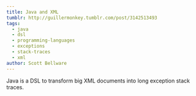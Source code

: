 ```yaml
---
title: Java and XML
tumblr: http://guillermonkey.tumblr.com/post/3142513493
tags:
  - java
  - dsl
  - programming-languages
  - exceptions
  - stack-traces
  - xml
author: Scott Bellware
---
```


Java is a DSL to transform big XML documents into long exception stack traces.
